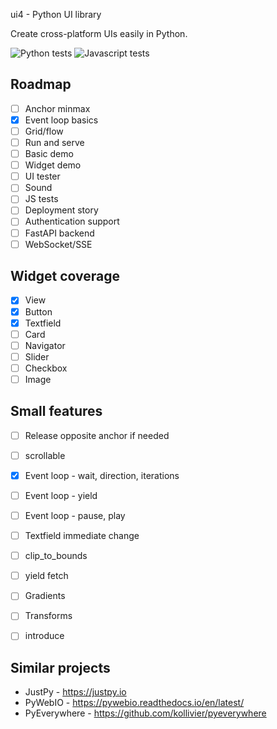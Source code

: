 ui4 - Python UI library

Create cross-platform UIs easily in Python.

![Python tests](https://github.com/mikaelho/ui4/actions/workflows/ui4.yaml/badge.svg) ![Javascript tests](https://github.com/mikaelho/ui4/actions/workflows/ui4-js.yaml/badge.svg)

Roadmap
-------

- [ ] Anchor minmax
- [x] Event loop basics
- [ ] Grid/flow
- [ ] Run and serve
- [ ] Basic demo
- [ ] Widget demo
- [ ] UI tester
- [ ] Sound
- [ ] JS tests
- [ ] Deployment story
- [ ] Authentication support
- [ ] FastAPI backend
- [ ] WebSocket/SSE

Widget coverage
---------------

- [x] View
- [x] Button
- [x] Textfield
- [ ] Card
- [ ] Navigator
- [ ] Slider
- [ ] Checkbox
- [ ] Image

Small features
--------------

- [ ] Release opposite anchor if needed
- [ ] scrollable
- [x] Event loop - wait, direction, iterations
- [ ] Event loop - yield
- [ ] Event loop - pause, play
- [ ] Textfield immediate change
- [ ] clip_to_bounds
- [ ] yield fetch
- [ ] Gradients
- [ ] Transforms
- [ ] introduce


Similar projects
----------------

* JustPy - https://justpy.io
* PyWebIO - https://pywebio.readthedocs.io/en/latest/
* PyEverywhere - https://github.com/kollivier/pyeverywhere
